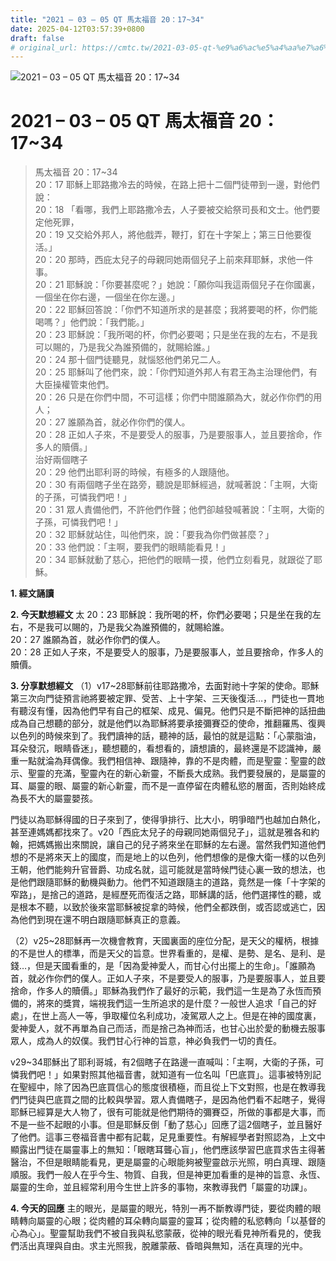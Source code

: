 ```yaml
---
title: "2021 – 03 – 05 QT 馬太福音 20：17~34"
date: 2025-04-12T03:57:39+0800
draft: false
# original_url: https://cmtc.tw/2021-03-05-qt-%e9%a6%ac%e5%a4%aa%e7%a6%8f%e9%9f%b3-20%ef%bc%9a1734
---
```


![2021 – 03 – 05 QT 馬太福音 20：17\~34](/images/qt.jpg   "2021 – 03 – 05 QT 馬太福音 20：17\~34")

# 2021 – 03 – 05 QT 馬太福音 20：17\~34

> 馬太福音 20：17\~34  
> 20：17 耶穌上耶路撒冷去的時候，在路上把十二個門徒帶到一邊，對他們說：  
> 20：18 「看哪，我們上耶路撒冷去，人子要被交給祭司長和文士。他們要定他死罪，  
> 20：19 又交給外邦人，將他戲弄，鞭打，釘在十字架上；第三日他要復活。」  
> 20：20 那時，西庇太兒子的母親同她兩個兒子上前來拜耶穌，求他一件事。  
> 20：21 耶穌說：「你要甚麼呢？」她說：「願你叫我這兩個兒子在你國裏，一個坐在你右邊，一個坐在你左邊。」  
> 20：22 耶穌回答說：「你們不知道所求的是甚麼；我將要喝的杯，你們能喝嗎？」他們說：「我們能。」  
> 20：23 耶穌說：「我所喝的杯，你們必要喝；只是坐在我的左右，不是我可以賜的，乃是我父為誰預備的，就賜給誰。」  
> 20：24 那十個門徒聽見，就惱怒他們弟兄二人。  
> 20：25 耶穌叫了他們來，說：「你們知道外邦人有君王為主治理他們，有大臣操權管束他們。  
> 20：26 只是在你們中間，不可這樣；你們中間誰願為大，就必作你們的用人；  
> 20：27 誰願為首，就必作你們的僕人。  
> 20：28 正如人子來，不是要受人的服事，乃是要服事人，並且要捨命，作多人的贖價。」  
> 治好兩個瞎子  
> 20：29 他們出耶利哥的時候，有極多的人跟隨他。  
> 20：30 有兩個瞎子坐在路旁，聽說是耶穌經過，就喊著說：「主啊，大衛的子孫，可憐我們吧！」  
> 20：31 眾人責備他們，不許他們作聲；他們卻越發喊著說：「主啊，大衛的子孫，可憐我們吧！」  
> 20：32 耶穌就站住，叫他們來，說：「要我為你們做甚麼？」  
> 20：33 他們說：「主啊，要我們的眼睛能看見！」  
> 20：34 耶穌就動了慈心，把他們的眼睛一摸，他們立刻看見，就跟從了耶穌。

**1. 經文誦讀**

**2.  今天默想經文**
太 20：23 耶穌說：我所喝的杯，你們必要喝；只是坐在我的左右，不是我可以賜的，乃是我父為誰預備的，就賜給誰。  
20：27 誰願為首，就必作你們的僕人。  
20：28 正如人子來，不是要受人的服事，乃是要服事人，並且要捨命，作多人的贖價。

**3. 分享默想經文**
（1）v17\~28耶穌前往耶路撒冷，去面對祂十字架的使命。耶穌第三次向門徒預言祂將要被定罪、受苦、上十字架、三天後復活…，門徒也一貫地有聽沒有懂，因為他們早有自己的框架、成見、偏見。他們只是不斷把神的話扭曲成為自己想聽的部分，就是他們以為耶穌將要承接彌賽亞的使命，推翻羅馬、復興以色列的時候來到了。我們讀神的話，聽神的話，最怕的就是這點：「心蒙脂油，耳朵發沉，眼睛昏迷」，聽想聽的，看想看的，讀想讀的，最終還是不認識神，嚴重一點就淪為拜偶像。我們相信神、跟隨神，靠的不是肉體，而是聖靈：聖靈的啟示、聖靈的充滿，聖靈內在的新心新靈，不斷長大成熟。我們要發展的，是屬靈的耳、屬靈的眼、屬靈的新心新靈，而不是一直停留在肉體私慾的層面，否則始終成為長不大的屬靈嬰孩。

門徒以為耶穌得國的日子來到了，使得爭排行、比大小，明爭暗鬥也越加白熱化，甚至連媽媽都找來了。v20「西庇太兒子的母親同她兩個兒子」，這就是雅各和約翰，把媽媽搬出來關說，讓自己的兒子將來坐在耶穌的左右邊。當然我們知道他們想的不是將來天上的國度，而是地上的以色列，他們想像的是像大衛一樣的以色列王朝，他們能夠升官晉爵、功成名就，這可能就是當時候門徒心裏一致的想法，也是他們跟隨耶穌的動機與動力。他們不知道跟隨主的道路，竟然是一條「十字架的窄路」，是捨己的道路，是經歷死而復活之路，耶穌講的話，他們選擇性的聽，或是根本不聽，以致於後來當耶穌被捉拿的時候，他們全都跌倒，或否認或逃亡，因為他們到現在還不明白跟隨耶穌真正的意義。

（2）v25\~28耶穌再一次機會教育，天國裏面的座位分配，是天父的權柄，根據的不是世人的標準，而是天父的旨意。世界看重的，是權、是勢、是名、是利、是錢…，但是天國看重的，是「因為愛神愛人，而甘心付出擺上的生命」。「誰願為首，就必作你們的僕人。正如人子來，不是要受人的服事，乃是要服事人，並且要捨命，作多人的贖價。」耶穌為我們作了最好的示範，我們這一生是為了永恆而預備的，將來的獎賞，端視我們這一生所追求的是什麼？一般世人追求「自己的好處」，在世上高人一等，爭取權位名利成功，凌駕眾人之上。但是在神的國度裏，愛神愛人，就不再單為自己而活，而是捨己為神而活，也甘心出於愛的動機去服事眾人，成為人的奴僕。我們甘心行神的旨意，神必負我們一切的責任。

v29\~34耶穌出了耶利哥城，有2個瞎子在路邊一直喊叫：「主啊，大衛的子孫，可憐我們吧！」如果對照其他福音書，就知道有一位名叫「巴底買」。這事被特別記在聖經中，除了因為巴底買信心的態度很積極，而且從上下文對照，也是在教導我們門徒與巴底買之間的比較與學習。眾人責備瞎子，是因為他們看不起瞎子，覺得耶穌已經算是大人物了，很有可能就是他們期待的彌賽亞，所做的事都是大事，而不是一些不起眼的小事。但是耶穌反倒「動了慈心」回應了這2個瞎子，並且醫好了他們。這事三卷福音書中都有記載，足見重要性。有解經學者對照認為，上文中顯露出門徒在屬靈事上的無知：「眼瞎耳聾心盲」，他們應該學習巴底買求告主得著醫治，不但是眼睛能看見，更是屬靈的心眼能夠被聖靈啟示光照，明白真理、跟隨順服。我們一般人在乎今生、物質、自我，但是神更加看重的是神的旨意、永恆、屬靈的生命，並且經常利用今生世上許多的事物，來教導我們「屬靈的功課」。

**4. 今天的回應**
主的眼光，是屬靈的眼光，特別一再不斷教導門徒，要從肉體的眼睛轉向屬靈的心眼；從肉體的耳朵轉向屬靈的靈耳；從肉體的私慾轉向「以基督的心為心」。聖靈幫助我們不被自我與私慾蒙蔽，從神的眼光看見神所看見的，使我們活出真理與自由。求主光照我，脫離蒙蔽、昏暗與無知，活在真理的光中。
